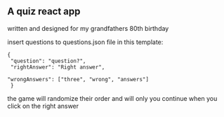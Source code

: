## A quiz react app

written and designed for my grandfathers 80th birthday

insert questions to questions.json file in this template:<br>
<code>
{<br>
"question": "question?",<br>
"rightAnswer": "Right answer",<br>
"wrongAnswers": ["three", "wrong", "answers"]<br>
}
</code>

the game will randomize their order and will only you continue when you click on the right answer
